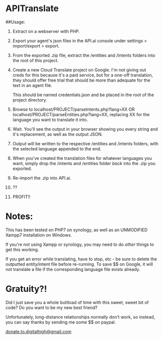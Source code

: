 # APITranslate

##Usage:

1.  Extract on a webserver with PHP.  
2.  Export your agent's json files in the API.ai console under settings > import/export > export.
3.  From the exported .zip file, extract the /entities and /intents folders into the root of this project.
4.  Create a new Cloud Translate project on Google.  I'm not giving out creds for this because it's a paid service,
but for a one-off translation, they should offer free trial that should be more than adequate for the text in an agent file.

    This should be named credentials.json and be placed in the root of the project directory.
5.  Browse to localhost/PROJECT/parseIntents.php?lang=XX OR localhost/PROJECT/parseEntities.php?lang=XX, replacing XX for the language you want to translate it into.
6.  Wait.  You'll see the output in your browser showing you every string and it's replacement, as well as the output JSON.
7.  Output will be written to the respective /entities and /intents folders, with the selected language appended to the end.
8.  When you've created the translation files for whatever languages you want, simply drop the /intents and /entities folder *back* into the .zip you exported.
9.  Re-import the .zip into API.ai.
10. ??
11. PROFIT!!


# Notes:

This has been tested on PHP7 on synology, as well as an UNMODIFIED Xampp7 installation on Windows.

If you're not using Xampp or synology, you may need to do *other* things to get this working.

If you get an error while translating, have to stop, etc - be sure to delete the outputted entity/intent file before re-running.
To save $$ on Google, it will not translate a file if the corresponding language file exists already.


# Gratuity?!

Did I just save you a whole buttload of time with this sweet, sweet bit of code? Do you want to be my new best friend?

Unfortunately, long-distance relationships normally don't work, so instead, you can say thanks by sending me some $$ on paypal.

donate.to.digitalhigh@gmail.com

